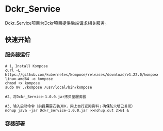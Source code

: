 # Dckr_Service
Dckr_Service项目为Dckr项目提供后端请求相关服务。

## 快速开始

### 服务器运行

```
# 1、Install Kompose
curl -L https://github.com/kubernetes/kompose/releases/download/v1.22.0/kompose-linux-amd64 -o kompose
chmod +x kompose
sudo mv ./kompose /usr/local/bin/kompose

#2、将Dckr_Service-1.0.0.jar拷贝至服务器

#3、输入启动命令（前提需要安装JDK，网上自行查阅资料；确保防火墙已关闭）
nohup java -jar Dckr_Service-1.0.0.jar >>nohup.out 2>&1 &

```

### 容器部署


